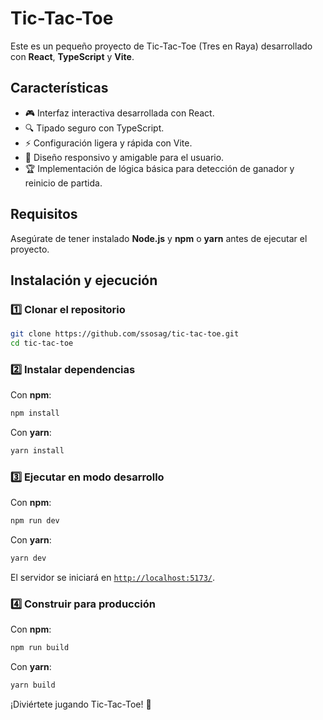 # Tic-Tac-Toe

Este es un pequeño proyecto de Tic-Tac-Toe (Tres en Raya) desarrollado con **React**, **TypeScript** y **Vite**.

## Características

- 🎮 Interfaz interactiva desarrollada con React.
- 🔍 Tipado seguro con TypeScript.
- ⚡ Configuración ligera y rápida con Vite.
- 📱 Diseño responsivo y amigable para el usuario.
- 🏆 Implementación de lógica básica para detección de ganador y reinicio de partida.

## Requisitos

Asegúrate de tener instalado **Node.js** y **npm** o **yarn** antes de ejecutar el proyecto.

## Instalación y ejecución

### 1️⃣ Clonar el repositorio

```sh
git clone https://github.com/ssosag/tic-tac-toe.git
cd tic-tac-toe
```

### 2️⃣ Instalar dependencias

Con **npm**:

```sh
npm install
```

Con **yarn**:

```sh
yarn install
```

### 3️⃣ Ejecutar en modo desarrollo

Con **npm**:

```sh
npm run dev
```

Con **yarn**:

```sh
yarn dev
```

El servidor se iniciará en [`http://localhost:5173/`](http://localhost:5173/).

### 4️⃣ Construir para producción

Con **npm**:

```sh
npm run build
```

Con **yarn**:

```sh
yarn build
```

¡Diviértete jugando Tic-Tac-Toe! 🎉
